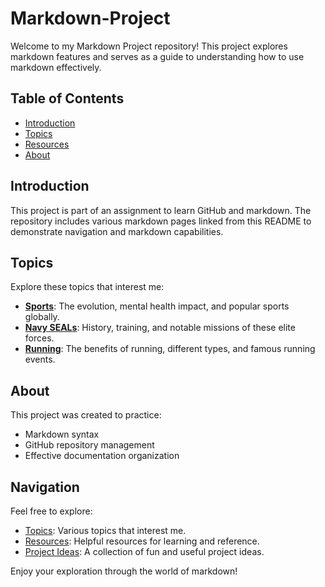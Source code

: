 # Markdown-Project

Welcome to my Markdown Project repository! This project explores markdown features and serves as a guide to understanding how to use markdown effectively. 
## Table of Contents
- [Introduction](#introduction)
- [Topics](./topics.md)
- [Resources](./resources.md)
- [About](#about)

## Introduction
This project is part of an assignment to learn GitHub and markdown. The repository includes various markdown pages linked from this README to demonstrate navigation and markdown capabilities.

## Topics
Explore these topics that interest me:
- **[Sports](./topics.md)**: The evolution, mental health impact, and popular sports globally.
- **[Navy SEALs](./navy-seals.md)**: History, training, and notable missions of these elite forces.
- **[Running](./running.md)**: The benefits of running, different types, and famous running events.

## About
This project was created to practice:
- Markdown syntax
- GitHub repository management
- Effective documentation organization

## Navigation
Feel free to explore:
- [Topics](./topics.md): Various topics that interest me.
- [Resources](./resources.md): Helpful resources for learning and reference.
- [Project Ideas](./project-ideas.md): A collection of fun and useful project ideas.

Enjoy your exploration through the world of markdown!

